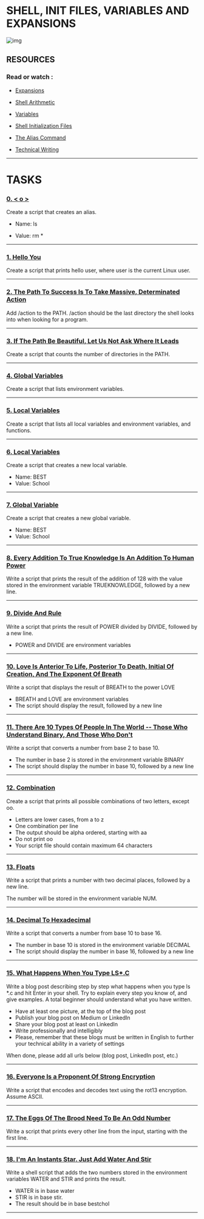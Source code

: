 # SHELL, INIT FILES, VARIABLES AND EXPANSIONS

![img](https://miro.medium.com/max/1400/1*Yln1pgshMWJsX7p4HxTzAA.png)

## RESOURCES

### Read or watch :

- [Expansions](https://intranet.hbtn.io/rltoken/qvjamZX_aoZmdZOiEapxzw)

- [Shell Arithmetic](https://intranet.hbtn.io/rltoken/CuAnsjJ9mg_y-zBVwmn7mg)

- [Variables](https://intranet.hbtn.io/rltoken/vjgJv9-2mvkhoMT05Mk-VA)

- [Shell Initialization Files](https://intranet.hbtn.io/rltoken/0DxDIIG_UpoM7cKGhsuVWw)

- [The Alias Command](https://intranet.hbtn.io/rltoken/vOCzCs3YAUxGZlfD4PTeeg)

- [Technical Writing](https://intranet.hbtn.io/rltoken/-f0eRmOjXoyySeqW6xvc7Q)

--------------------------

# TASKS


### [0. < o >](https://github.com/MathieuMorel62/holbertonschool-shell/blob/master/init_files_variables_and_expansions/0-alias)

Create a script that creates an alias.

  - Name: ls

  - Value: rm *

----------------------------------

### [1. Hello You](https://github.com/MathieuMorel62/holbertonschool-shell/blob/master/init_files_variables_and_expansions/1-hello_you)

Create a script that prints hello user, where user is the current Linux user.

---------------------------

### [2. The Path To Success Is To Take Massive, Determinated Action](https://github.com/MathieuMorel62/holbertonschool-shell/blob/master/init_files_variables_and_expansions/2-path)

Add /action to the PATH. /action should be the last directory the shell looks into when looking for a program.

-------------------------------

### [3. If The Path Be Beautiful, Let Us Not Ask Where It Leads](https://github.com/MathieuMorel62/holbertonschool-shell/blob/master/init_files_variables_and_expansions/3-paths)

Create a script that counts the number of directories in the PATH.

------------------------------

### [4. Global Variables](https://github.com/MathieuMorel62/holbertonschool-shell/blob/master/init_files_variables_and_expansions/4-global_variables)

Create a script that lists environment variables.

---------------------------

### [5. Local Variables](https://github.com/MathieuMorel62/holbertonschool-shell/blob/master/init_files_variables_and_expansions/5-local_variables)

Create a script that lists all local variables and environment variables, and functions.

------------------------------

### [6. Local Variables](https://github.com/MathieuMorel62/holbertonschool-shell/blob/master/init_files_variables_and_expansions/6-create_local_variable)

Create a script that creates a new local variable.

  - Name: BEST
  - Value: School

------------------------------

### [7. Global Variable](https://github.com/MathieuMorel62/holbertonschool-shell/blob/master/init_files_variables_and_expansions/7-create_global_variable)

Create a script that creates a new global variable.

  - Name: BEST
  - Value: School

-----------------------------

### [8. Every Addition To True Knowledge Is An Addition To Human Power](https://github.com/MathieuMorel62/holbertonschool-shell/blob/master/init_files_variables_and_expansions/8-true_knowledge)

Write a script that prints the result of the addition of 128 with the value stored in the environment variable TRUEKNOWLEDGE, followed by a new line.

-----------------------------

### [9. Divide And Rule]( https://github.com/MathieuMorel62/holbertonschool-shell/blob/master/init_files_variables_and_expansions/9-divide_and_rule)

Write a script that prints the result of POWER divided by DIVIDE, followed by a new line.

  - POWER and DIVIDE are environment variables

------------------------------

### [10. Love Is Anterior To Life, Posterior To Death, Initial Of Creation, And The Exponent Of Breath](https://github.com/MathieuMorel62/holbertonschool-shell/blob/master/init_files_variables_and_expansions/10-love_exponent_breath)

Write a script that displays the result of BREATH to the power LOVE

  - BREATH and LOVE are environment variables
  - The script should display the result, followed by a new line

------------------------------

### [11. There Are 10 Types Of People In The World -- Those Who Understand Binary, And Those Who Don't](https://github.com/MathieuMorel62/holbertonschool-shell/blob/master/init_files_variables_and_expansions/11-binary_to_decimal)

Write a script that converts a number from base 2 to base 10.

  - The number in base 2 is stored in the environment variable BINARY
  - The script should display the number in base 10, followed by a new line

-----------------------

### [12. Combination](https://github.com/MathieuMorel62/holbertonschool-shell/blob/master/init_files_variables_and_expansions/12-combinations)

Create a script that prints all possible combinations of two letters, except oo.

  - Letters are lower cases, from a to z
  - One combination per line
  - The output should be alpha ordered, starting with aa
  - Do not print oo
  - Your script file should contain maximum 64 characters

---------------------------

### [13. Floats](https://github.com/MathieuMorel62/holbertonschool-shell/blob/master/init_files_variables_and_expansions/13-print_float)

Write a script that prints a number with two decimal places, followed by a new line.

The number will be stored in the environment variable NUM.

-------------------------

### [14. Decimal To Hexadecimal](https://github.com/MathieuMorel62/holbertonschool-shell/blob/master/init_files_variables_and_expansions/14-decimal_to_hexadecimal)

Write a script that converts a number from base 10 to base 16.

  - The number in base 10 is stored in the environment variable DECIMAL
  - The script should display the number in base 16, followed by a new line

---------------------------

### [15. What Happens When You Type LS*.C](https://github.com/MathieuMorel62/holbertonschool-shell/blob/master/init_files_variables_and_expansions/15-rot13)

Write a blog post describing step by step what happens when you type ls *.c and hit Enter in your shell. Try to explain every step you know of, and give examples. A total beginner should understand what you have written.

  - Have at least one picture, at the top of the blog post
  - Publish your blog post on Medium or LinkedIn
  - Share your blog post at least on LinkedIn
  - Write professionally and intelligibly
  - Please, remember that these blogs must be written in English to further your technical ability in a variety of settings

When done, please add all urls below (blog post, LinkedIn post, etc.)

--------------------------

### [16. Everyone Is a Proponent Of Strong Encryption](https://github.com/MathieuMorel62/holbertonschool-shell/blob/master/init_files_variables_and_expansions/15-rot13)

Write a script that encodes and decodes text using the rot13 encryption. Assume ASCII.

--------------------------

### [17. The Eggs Of The Brood Need To Be An Odd Number](https://github.com/MathieuMorel62/holbertonschool-shell/blob/master/init_files_variables_and_expansions/16-odd)

Write a script that prints every other line from the input, starting with the first line.

---------------------------

### [18. I'm An Instants Star. Just Add Water And Stir](https://github.com/MathieuMorel62/holbertonschool-shell/blob/master/init_files_variables_and_expansions/17-water_and_stir)

Write a shell script that adds the two numbers stored in the environment variables WATER and STIR and prints the result.

  - WATER is in base water
  - STIR is in base stir.
  - The result should be in base bestchol

-----------------------------------
